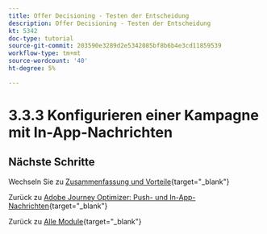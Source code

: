 ```yaml
---
title: Offer Decisioning - Testen der Entscheidung
description: Offer Decisioning - Testen der Entscheidung
kt: 5342
doc-type: tutorial
source-git-commit: 203590e3289d2e5342085bf8b6b4e3cd11859539
workflow-type: tm+mt
source-wordcount: '40'
ht-degree: 5%

---
```


# 3.3.3 Konfigurieren einer Kampagne mit In-App-Nachrichten


## Nächste Schritte

Wechseln Sie zu [Zusammenfassung und Vorteile](./summary.md){target="_blank"}

Zurück zu [Adobe Journey Optimizer: Push- und In-App-Nachrichten](ajopushinapp.md){target="_blank"}

Zurück zu [Alle Module](./../../../../overview.md){target="_blank"}
